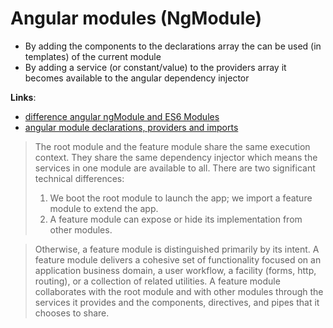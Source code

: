Angular modules (NgModule)
=================================================

- By adding the components to the declarations array the can be used (in templates) of the current module
- By adding a service (or constant/value) to the providers array it becomes available to the angular dependency injector 

**Links**:
- [difference angular ngModule and ES6 Modules](http://blog.angular-university.io/angular2-ngmodule/#angular2modulesvses6modules)
- [angular module declarations, providers and imports](http://stackoverflow.com/questions/39062930/what-is-difference-between-declarations-providers-and-import-in-ngmodule)

> The root module and the feature module share the same execution context. They share the same dependency injector which means the services in one module are available to all.
> There are two significant technical differences:
> 1. We boot the root module to launch the app; we import a feature module to extend the app.
> 2. A feature module can expose or hide its implementation from other modules.

> Otherwise, a feature module is distinguished primarily by its intent.
> A feature module delivers a cohesive set of functionality focused on an application business domain, a user workflow, a facility (forms, http, routing), or a collection of related utilities.
> A feature module collaborates with the root module and with other modules through the services it provides and the components, directives, and pipes that it chooses to share.